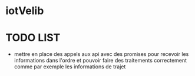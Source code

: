 # iotVelib

TODO LIST
===

* mettre en place des appels aux api avec des promises pour recevoir les informations dans l'ordre et pouvoir faire des traitements correctement comme par exemple les informations de trajet
